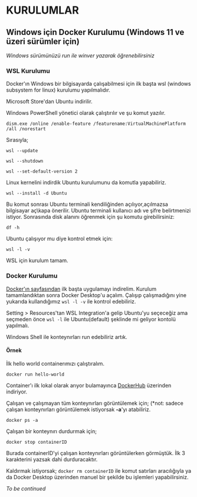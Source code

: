 # KURULUMLAR

## Windows için Docker Kurulumu (Windows 11 ve üzeri sürümler için)

*Windows sürümünüzü run ile winver yazarak öğrenebilirsiniz*


### WSL Kurulumu
Docker'ın Windows bir bilgisayarda çalışabilmesi için ilk başta wsl (windows subsystem for linux) kurulumu yapılmalıdır.

Microsoft Store'dan Ubuntu indirilir.

Windows PowerShell yönetici olarak çalıştırılır ve şu komut yazılır.

```
dism.exe /online /enable-feature /featurename:VirtualMachinePlatform /all /norestart
```

Sırasıyla;
```
wsl --update
```

```
wsl --shutdown
```

```
wsl --set-default-version 2
```

Linux kernelini indirdik Ubuntu kurulumunu da komutla yapabiliriz.
```
wsl --install -d Ubuntu
```
Bu komut sonrası Ubuntu terminali kendiliğinden açılıyor,açılmazsa bilgisayar aç\kapa önerilir. Ubuntu terminali kullanıcı adı ve şifre belirtmenizi istiyor. Sonrasında disk alanını öğrenmek için şu komutu girebilirsiniz:
```
df -h
```
Ubuntu çalışıyor mu diye kontrol etmek için:
```
wsl -l -v
```
WSL için kurulum tamam.

### Docker Kurulumu

[Docker'ın sayfasından](https://www.docker.com/products/docker-desktop) ilk başta uygulamayı indirelim. Kurulum tamamlandıktan sonra Docker Desktop'u açalım. Çalışıp çalışmadığını yine yukarıda kullandığımız ```wsl -l -v``` ile kontrol edebiliriz.

Setting > Resources'tan WSL Integration'a gelip Ubuntu'yu seçeceğiz ama seçmeden önce ```wsl -l``` ile Ubuntu(default) şeklinde mi geliyor kontolü yapılmalı.

Windows Shell ile konteynırları run edebiliriz artık.

#### Örnek

İlk hello world containerımızı çalıştıralım.

```docker run hello-world```

Container'ı ilk lokal olarak arıyor bulamayınca [DockerHub](https://hub.docker.com/search?type=image) üzerinden indiriyor.

Çalışan ve çalışmayan tüm konteynırları görüntülemek için; (*not: sadece çalışan konteynırları görüntülemek istiyorsak **-a**'yı atabiliriz. 
```
docker ps -a
```
Çalışan bir konteynırı durdurmak için;
```
docker stop containerID
```
Burada containerID'yi çalışan konteynırları görüntülerken görmüştük. İlk 3 karakterini yazsak dahi durduracaktır.

Kaldırmak istiyorsak;
```docker rm containerID``` ile komut satırları aracılığıyla ya da Docker Desktop üzerinden manuel bir şekilde bu işlemleri yapabilirsiniz.




*To be continued*
